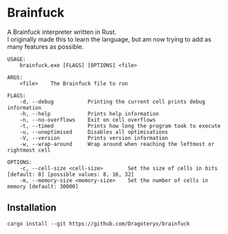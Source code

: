 # Brainfuck

A Brainfuck interpreter written in Rust.\
I originally made this to learn the language, but am now trying to add as many features as possible.

```
USAGE:
    brainfuck.exe [FLAGS] [OPTIONS] <file>

ARGS:
    <file>    The Brainfuck file to run

FLAGS:
    -d, --debug           Printing the current cell prints debug information
    -h, --help            Prints help information
    -n, --no-overflows    Exit on cell overflows
    -t, --timed           Prints how long the program took to execute
    -u, --unoptimised     Disables all optimisations
    -V, --version         Prints version information
    -w, --wrap-around     Wrap around when reaching the leftmost or rightmost cell

OPTIONS:
    -c, --cell-size <cell-size>        Set the size of cells in bits [default: 8] [possible values: 8, 16, 32]
    -m, --memory-size <memory-size>    Set the number of cells in memory [default: 30000]
```

## Installation

```
cargo install --git https://github.com/Dragoteryx/brainfuck
```
